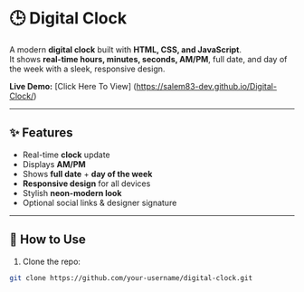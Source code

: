 # 🕒 Digital Clock

A modern **digital clock** built with **HTML, CSS, and JavaScript**.  
It shows **real-time hours, minutes, seconds, AM/PM**, full date, and day of the week with a sleek, responsive design.  

**Live Demo:** [Click Here To View] (https://salem83-dev.github.io/Digital-Clock/)

---

## ✨ Features

- Real-time **clock** update  
- Displays **AM/PM**  
- Shows **full date** + **day of the week**  
- **Responsive design** for all devices  
- Stylish **neon-modern look**  
- Optional social links & designer signature  

---

## 🚀 How to Use

1. Clone the repo:  
```bash
git clone https://github.com/your-username/digital-clock.git
